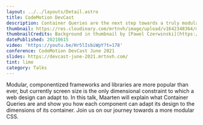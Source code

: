 ```yaml
---
layout: ../../layouts/Detail.astro
title: CodeMotion DevCast
description: Container Queries are the next step towards a truly modular CSS, in the June 2021 episode of Codemotion's DevCast, I talked about why.
thumbnail: https://res.cloudinary.com/mrtnvh/image/upload/v1642348364/mrtnvh.com/codemotion-devcast.jpg
thumbnailCredits: Background in thumbnail by [Pawel Czerwinski](https://unsplash.com/@pawel_czerwinski?utm_source=unsplash&utm_medium=referral&utm_content=creditCopyText) on [Unsplash](https://unsplash.com/@pawel_czerwinski?utm_source=unsplash&utm_medium=referral&utm_content=creditCopyText)
datePublished: 20210615
video: 'https://youtu.be/Hr5lIsbiWpY?t=178'
conference: CodeMotion DevCast June 2021
slides: https://devcast-june-2021.mrtnvh.com/
tint: lime
category: Talks
---
```


Modular, componentized frameworks and libraries are more popular than ever, but currently screen size is the only dimensional constraint to which a web design can adapt to. In this talk, Maarten will explain what Container Queries are and show you how each component can adapt its design to the dimensions of its container. Join us on our journey towards a more modular CSS.
